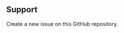<!-- auto-support -->

## Support

Create a new issue on this GitHub repository.

<!-- auto-support -->